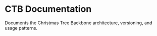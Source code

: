 # CTB Documentation

Documents the Christmas Tree Backbone architecture, versioning, and usage patterns.
